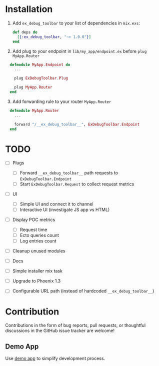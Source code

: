 # Installation
 1. Add `ex_debug_toolbar` to your list of dependencies in `mix.exs`:

    ```elixir
    def deps do
      [{:ex_debug_toolbar, "~> 1.0.0"}]
    end
    ```

  2. Add plug to your endpoint in `lib/my_app/endpoint.ex` before `plug MyApp.Router`
  ```elixir
    defmodule MyApp.Endpoint do
      ...

      plug ExDebugToolbar.Plug

      plug MyApp.Router
    end
  ```
  3. Add forwarding rule to your router `MyApp.Router`
  ```elixir
    defmodule MyApp.Router
      ...

      forward "/__ex_debug_toolbar__", ExDebugToolbar.Endpoint
    end

  ```
# TODO
- [ ] Plugs
  - [ ] Forward `__ex_debug_toolbar__` path requests to `ExDebugToolbar.Endpoint`
  - [ ] Start `ExDebugToolbar.Request` to collect request metrics

- [ ] UI
  - [ ] Simple UI and connect it to channel
  - [ ] Interactive UI (investigate JS app vs HTML)
- [ ] Display POC metrics
  - [ ] Request time
  - [ ] Ecto queries count
  - [ ] Log entries count
- [ ] Cleanup unused modules
- [ ] Docs
- [ ] Simple installer mix task
- [ ] Upgrade to Phoenix 1.3
- [ ] Configurable URL path (instead of hardcoded `__ex_debug_toolbar__`)


# Contribution
  Contributions in the form of bug reports, pull requests, or thoughtful discussions in the GitHub issue tracker are welcome!

## Demo App
  Use [demo app](https://github.com/kagux/ex_debug_toolbar_demo) to simplify development process.
